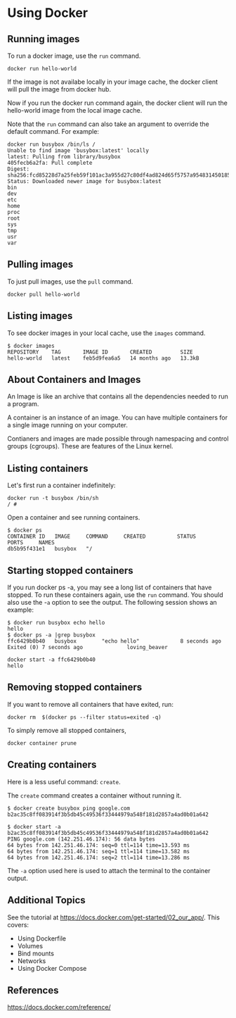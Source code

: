 # Using Docker

## Running images

To run a docker image, use the `run` command.

```
docker run hello-world
```

If the image is not availabe locally in your image cache, the docker client will pull the image from docker hub.

Now if you run the docker run command again, the docker client will run the hello-world image from the local image cache.

Note that the `run` command can also take an argument to override the default command. For example:

```
docker run busybox /bin/ls /      
Unable to find image 'busybox:latest' locally
latest: Pulling from library/busybox
405fecb6a2fa: Pull complete 
Digest: sha256:fcd85228d7a25feb59f101ac3a955d27c80df4ad824d65f5757a954831450185
Status: Downloaded newer image for busybox:latest
bin
dev
etc
home
proc
root
sys
tmp
usr
var
```

## Pulling images

To just pull images, use the `pull` command.

```
docker pull hello-world
```

## Listing images

To see docker images in your local cache, use the `images` command.

```
$ docker images
REPOSITORY    TAG       IMAGE ID       CREATED         SIZE
hello-world   latest    feb5d9fea6a5   14 months ago   13.3kB
```

## About Containers and Images

An Image is like an archive that contains all the dependencies needed to run a program.

A container is an instance of an image. You can have multiple containers for a single image running on your computer.

Contianers and images are made possible through namespacing and control groups (cgroups). These are features of the Linux kernel. 

## Listing containers

Let's first run a container indefinitely:

```
docker run -t busybox /bin/sh
/ #
```

Open a container and see running containers.

```
$ docker ps
CONTAINER ID   IMAGE     COMMAND     CREATED          STATUS          PORTS     NAMES
db5b95f431e1   busybox   "/
```

## Starting stopped containers

If you run docker ps -a, you may see a long list of containers that have stopped. To run these containers again, use the `run` command. You should also use the -`a` option to see the output. The following session shows an example:

```
$ docker run busybox echo hello
hello
$ docker ps -a |grep busybox
ffc6429b0b40   busybox        "echo hello"             8 seconds ago   Exited (0) 7 seconds ago              loving_beaver

docker start -a ffc6429b0b40
hello
```

## Removing stopped containers

If you want to remove all containers that have exited, run: 

```
docker rm  $(docker ps --filter status=exited -q)
```

To simply remove all stopped containers, 

```
docker container prune
```

## Creating containers

Here is a less useful command: `create`.

The `create` command creates a container without running it.

```
$ docker create busybox ping google.com
b2ac35c8ff083914f3b5db45c49536f33444979a548f181d2857a4ad0b01a642

$ docker start -a b2ac35c8ff083914f3b5db45c49536f33444979a548f181d2857a4ad0b01a642
PING google.com (142.251.46.174): 56 data bytes
64 bytes from 142.251.46.174: seq=0 ttl=114 time=13.593 ms
64 bytes from 142.251.46.174: seq=1 ttl=114 time=13.582 ms
64 bytes from 142.251.46.174: seq=2 ttl=114 time=13.286 ms
```

The `-a` option used here is used to attach the terminal to the container output.

## Additional Topics

See the tutorial at https://docs.docker.com/get-started/02_our_app/. This covers:

- Using Dockerfile
- Volumes
- Bind mounts
- Networks
- Using Docker Compose

## References

https://docs.docker.com/reference/